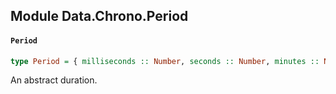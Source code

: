 ## Module Data.Chrono.Period

#### `Period`

``` purescript
type Period = { milliseconds :: Number, seconds :: Number, minutes :: Number, hours :: Number, days :: Number, weeks :: Number, months :: Number, years :: Number }
```

An abstract duration.


